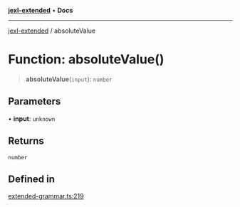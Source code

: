 [**jexl-extended**](../README.md) • **Docs**

***

[jexl-extended](../README.md) / absoluteValue

# Function: absoluteValue()

> **absoluteValue**(`input`): `number`

## Parameters

• **input**: `unknown`

## Returns

`number`

## Defined in

[extended-grammar.ts:219](https://github.com/nikoraes/jexl-extended/blob/0f5e836bd796a7ceb7bc07f325b2ca770e2551a1/src/extended-grammar.ts#L219)
